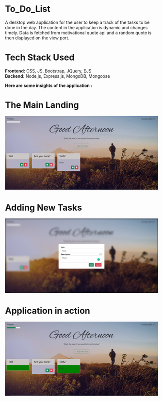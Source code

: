 # To_Do_List
A desktop web application for the user to keep a track of the tasks to be done in the day. The content in the application is dynamic and changes timely. Data is fetched from motivational quote api and a random quote is then displayed on the view port.

# Tech Stack Used
<strong>Frontend:</strong> CSS, JS, Bootstrap, JQuery, EJS
<br>
<strong>Backend:</strong> Node.js, Express.js, MongoDB, Mongoose

<strong>Here are some insights of the application :</strong>

# The Main Landing
<img src="images/main.JPG" />

# Adding New Tasks
<img src="images/addTask.JPG" />

# Application in action
<img src="images/Done.JPG" />
